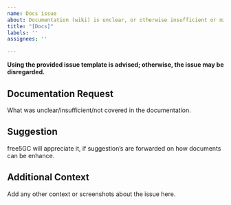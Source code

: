 ```yaml
---
name: Docs issue
about: Documentation (wiki) is unclear, or otherwise insufficient or misleading.
title: "[Docs]"
labels: ''
assignees: ''

---
```


**Using the provided issue template is advised; otherwise, the issue may be disregarded.**
<!-- Please, remove the warning above before submitting the issue -->

## Documentation Request

What was unclear/insufficient/not covered in the documentation.

## Suggestion

free5GC will appreciate it, if suggestion’s are forwarded on how documents can be enhance.

## Additional Context
Add any other context or screenshots about the issue here.
